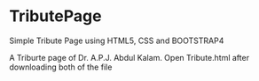 # TributePage
Simple Tribute Page using HTML5, CSS and BOOTSTRAP4

A Triburte page of Dr. A.P.J. Abdul Kalam.
Open Tribute.html after downloading both of the file
